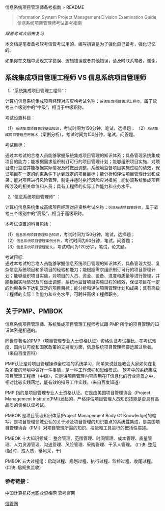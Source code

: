 信息系统项目管理师备考指南 > README

> Information System Project Management Division Examination Guide  
> 信息系统项目管理师考试备考指南

*跟着考试大纲来复习*
 

本文档是笔者备考软考信管考试用的，编写初衷是为了强化自己备考，强化记忆的。

如果你在文档中发现文字错误、逻辑错误或者其他错误，请及时联系笔者，谢谢。


## 系统集成项目管理工程师 VS 信息系统项目管理师

1. “系统集成项目管理工程师”：  

计算机信息系统集成项目经理对应资格考试名称：`系统集成项目管理工程师`，属于软考三个级别中的“中级”，相当于中级职称。

考试设置科目：

（1）`系统集成项目管理基础知识`，考试时间为150分钟，笔试，选择题； 
（2）`系统集成项目管理应用技术`（案例分析），考试时间为150分钟，笔试，问答题。

考试目标：  

通过本考试的合格人员能够掌握系统集成项目管理的知识体系；具备管理系统集成项目的能力；能根据需求组织制订可行的项目管理计划；能够组织项目实施，对项目进行监控并能根据实际情况及时做出调整，系统地监督项目实施过程的绩效，保证项目在一定的约束条件下达到既定的项目目标；能分析和评估项目管理计划和成果；能对项目进行风险管理，制定并适时执行风险应对措施；能协调系统集成项目所涉及的相关单位和人员；具有工程师的实际工作能力和业务水平。

2. “信息系统项目管理师” ：  

计算机信息系统集成高级项目经理对应资格考试名称：`信息系统项目管理师`，属于软考三个级别中的“高级”，相当于高级职称。

本考试设置的科目包括：
 
（1）`信息系统项目管理综合知识`，考试时间为150分钟，笔试，选择题；  
（2）`信息系统项目管理案例分析`，考试时间为90分钟，笔试，问答题；  
（3）`信息系统项目管理论文`，考试时间为120分钟，笔试，论文题。

考试目标:  
通过本考试的合格人员能够掌握信息系统项目管理的知识体系，具备管理大型、复杂信息系统项目和多项目的经验和能力；能根据需求组织制订可行的项目管理计划；能够组织项目实施，对项目的人员、资金、设备、进度和质量等进行管理，并能根据实际情况及时做出调整，系统地监督项目实施过程的绩效，保证项目在一定的约束条件下达到既定的项目目标；能分析和评估项目管理计划和成果；具有高级工程师的实际工作能力和业务水平，可聘任高级工程师职务。 

## 关于PMP、PMBOK

信息系统项目管理师、系统集成项目管理工程师考试跟 PMP 所学的项目管理的知识体系是相通的。

同世界著名的PMP（项目管理专业人士资格认证）资格认证考试相比，在考试难度、国内认可度和国家政策的支持度方面，信息系统项目管理师要远超过后者。（来自百度百科）

PMP认证是对项目管理操作全过程的系统学习，简单来说就是教会大家如何在复杂多变的环境中做好一件事情，是一种工作流程和思维模式。 软考中的系统集成项目管理工程师（中级），它是讲项目管理内容应用在IT信息化的行业背景之中，相对比较实践落地，能有效的指导工作实践。(来自百度知道)

PMP 指的是项目管理专业人士资格认证。它是由美国项目管理协会（Project Management Institute(PMI)发起的，严格评估项目管理人员知识技能是否具有高品质的资格认证考试。

PMBOK 是项目管理知识体系(Project Management Body Of Knowledge)的缩写，是项目管理领域公认的关于涉及项目管理的知识要点的系统性集成，是美国项目管理协会（PMI）对项目管理所需的知识、技能和工具进行的概括性描述。

PMBOK 十大知识领域： 整合管理、范围管理、时间管理、成本管理、质量管理、人力资源管理、沟通管理、风险管理、采购管理、干系人管理。
(口诀: 整范(饭)时，成人质，够风采，干)

PMBOK 五大过程组：启动过程、规划过程、执行过程、监控过程、收尾过程。 (口诀: 启规执监收)

### 参考链接：

[中国计算机技术职业资格网](http://www.ruankao.org.cn/jsj/cms/index.html) 软考官网

[信管网](http://www.cnitpm.com/) 



